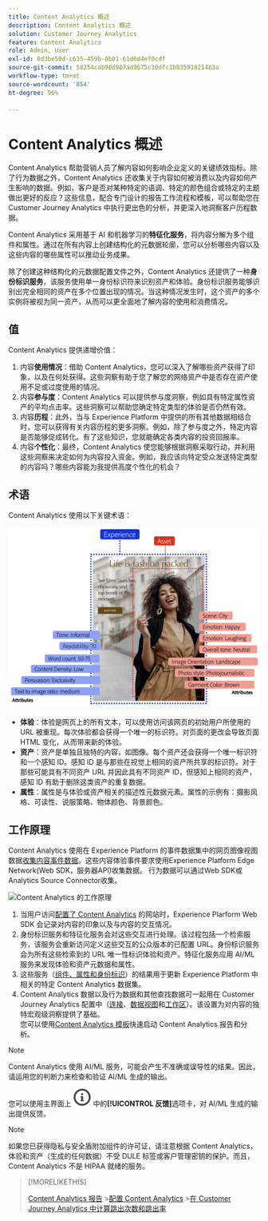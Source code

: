 ```yaml
---
title: Content Analytics 概述
description: Content Analytics 概述
solution: Customer Journey Analytics
feature: Content Analytics
role: Admin, User
exl-id: 0d3be50d-c635-459b-8b01-61d6d4ef0cdf
source-git-commit: 58254cab90d907ad9675c30dfc1b835910214b3a
workflow-type: tm+mt
source-wordcount: '854'
ht-degree: 96%

---
```


# Content Analytics 概述

Content Analytics 帮助营销人员了解内容如何影响企业定义的关键绩效指标。除了行为数据之外，Content Analytics 还收集关于内容如何被消费以及内容如何产生影响的数据。例如，客户是否对某种特定的语调、特定的颜色组合或特定的主题做出更好的反应？这些信息，配合专门设计的报告工作流程和模板，可以帮助您在 Customer Journey Analytics 中执行更出色的分析，并更深入地洞察客户历程数据。

Content Analytics 采用基于 AI 和机器学习的&#x200B;**特征化服务**，将内容分解为多个组件和属性。通过在所有内容上创建结构化的元数据轮廓，您可以分析哪些内容以及这些内容的哪些属性可以推动业务成果。

除了创建这种结构化的元数据配置文件之外，Content Analytics 还提供了一种&#x200B;**身份标识服务**，该服务使用单一身份标识符来识别资产和体验。身份标识服务能够识别出完全相同的资产在多个位置出现的情况。当这种情况发生时，这个资产的多个实例将被视为同一资产，从而可以更全面地了解内容的使用和消费情况。

## 值

Content Analytics 提供递增价值：

1. 内容&#x200B;**使用情况**：借助 Content Analytics，您可以深入了解哪些资产获得了印象，以及在何处获得。这些洞察有助于您了解您的网络资产中是否存在资产使用不足或过度使用的情况。
1. 内容&#x200B;**参与度**：Content Analytics 可以提供参与度洞察，例如具有特定属性资产的平均点击率。这些洞察可以帮助您确定特定类型的体验是否仍然有效。
1. 内容&#x200B;**历程**：此外，当与 Experience Platform 中提供的所有其他数据相结合时，您可以获得有关内容历程的更多洞察。例如，除了参与度之外，特定内容是否能够促成转化。有了这些知识，您就能确定各类内容的投资回报率。
1. 内容&#x200B;**个性化**：最终，Content Analytics 使您能够根据洞察采取行动，并利用这些洞察来决定如何为内容投入资金。例如，我应该向特定受众发送特定类型的内容吗？哪些内容能为我提供高度个性化的机会？

## 术语

Content Analytics 使用以下关键术语：

![资产和体验](/help/content-analytics/assets/content-analytics-experience-asset.png)

* **体验**：体验是网页上的所有文本，可以使用访问该网页的初始用户所使用的 URL 被重现。每次体验都会获得一个唯一的标识符。对页面的更改会导致页面 HTML 变化，从而带来新的体验。
* **资产**：资产是单独且独特的内容，如图像。每个资产还会获得一个唯一标识符和一个感知 ID。感知 ID 是与那些在视觉上相同的资产所共享的标识符。对于那些可能具有不同资产 URL 并因此具有不同资产 ID，但感知上相同的资产，感知 ID 有助于删除这类资产的重复数据。
* **属性**：属性是与体验或资产相关的描述性元数据元素。属性的示例有：摄影风格、可读性、说服策略、物体颜色、背景颜色。

## 工作原理

Content Analytics 使用在 Experience Platform 的事件数据集中的网页图像视图数据[收集内容事件数据](config/datacollection.md)。这些内容体验事件要求使用Experience Platform Edge Network(Web SDK，服务器API)收集数据。 行为数据可以通过Web SDK或Analytics Source Connector收集。

![Content Analytics 的工作原理](assets/aca-overview.gif)

1. 当用户访问[配置了 Content Analytics](config/configuration.md) 的网站时，Experience Plarform Web SDK 会记录对内容的印象以及与内容的交互情况。
1. 身份标识服务和特征化服务会对这些交互进行处理。该过程包括一个检索服务，该服务会重新访问定义这些交互的公众版本的已配置 URL。身份标识服务会为所有这些检索到的 URL 唯一性标识体验和资产。特征化服务应用 AI/ML 服务来发现体验和资产元数据和属性。
1. 这些服务（[组件、属性和身份标识](/help/content-analytics/report/components.md)）的结果用于更新 Experience Platform 中相关的特定 Content Analytics 数据集。
1. Content Analytics 数据以及行为数据和其他查找数据可一起用在 Customer Journey Analytics 配置中（[连接](/help/connections/overview.md)、[数据视图](/help/data-views/data-views.md)和[工作区](/help/analysis-workspace/home.md)）。该设置为对内容的独特宏观级洞察提供了基础。<br/>您可以使用[Content Analytics 模板](/help/content-analytics/report/report.md#template)快速启动 Content Analytics 报告和分析。


>[!NOTE]
>
>Content Analytics 使用 AI/ML 服务，可能会产生不准确或误导性的结果。因此，请运用您的判断力来检查和验证 AI/ML 生成的输出。
>
>您可以使用主界面上 ![InfoOutline](/help/assets/icons/InfoOutline.svg) 中的&#x200B;**[!UICONTROL 反馈]**&#x200B;选项卡，对 AI/ML 生成的输出提供反馈。
>

>[!NOTE]
>
>如果您已获得隐私与安全盾附加组件的许可证，请注意根据 Content Analytics，体验和资产（生成的任何数据）不受 DULE 标签或客户管理密钥的保护。而且，Content Analytics 不是 HIPAA 就绪的服务。
>


>[!MORELIKETHIS]
>
>[Content Analytics 报告](report/report.md)
>&#x200B;>[配置 Content Analytics](config/configuration.md)
>&#x200B;>[在 Customer Journey Analytics 中计算跳出次数和跳出率](https://experienceleaguecommunities.adobe.com/t5/adobe-analytics-blogs/calculating-bounces-amp-bounce-rate-in-adobe-customer-journey/ba-p/706446#M454)
>

